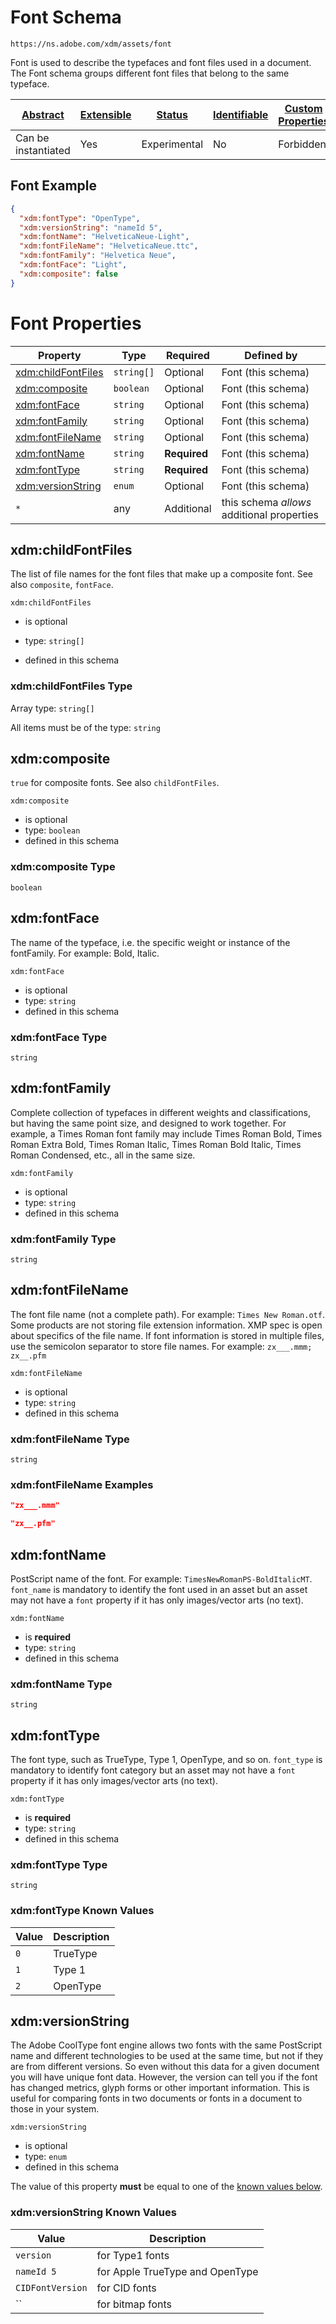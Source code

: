 
# Font Schema

```
https://ns.adobe.com/xdm/assets/font
```

Font is used to describe the typefaces and font files used in a document.
The Font schema groups different font files that belong to the same typeface.


| [Abstract](../../abstract.md) | [Extensible](../../extensions.md) | [Status](../../status.md) | [Identifiable](../../id.md) | [Custom Properties](../../extensions.md) | [Additional Properties](../../extensions.md) | Defined In |
|-------------------------------|-----------------------------------|---------------------------|-----------------------------|------------------------------------------|----------------------------------------------|------------|
| Can be instantiated | Yes | Experimental | No | Forbidden | Permitted | [assets/font.schema.json](assets/font.schema.json) |

## Font Example
```json
{
  "xdm:fontType": "OpenType",
  "xdm:versionString": "nameId 5",
  "xdm:fontName": "HelveticaNeue-Light",
  "xdm:fontFileName": "HelveticaNeue.ttc",
  "xdm:fontFamily": "Helvetica Neue",
  "xdm:fontFace": "Light",
  "xdm:composite": false
}
```

# Font Properties

| Property | Type | Required | Defined by |
|----------|------|----------|------------|
| [xdm:childFontFiles](#xdmchildfontfiles) | `string[]` | Optional | Font (this schema) |
| [xdm:composite](#xdmcomposite) | `boolean` | Optional | Font (this schema) |
| [xdm:fontFace](#xdmfontface) | `string` | Optional | Font (this schema) |
| [xdm:fontFamily](#xdmfontfamily) | `string` | Optional | Font (this schema) |
| [xdm:fontFileName](#xdmfontfilename) | `string` | Optional | Font (this schema) |
| [xdm:fontName](#xdmfontname) | `string` | **Required** | Font (this schema) |
| [xdm:fontType](#xdmfonttype) | `string` | **Required** | Font (this schema) |
| [xdm:versionString](#xdmversionstring) | `enum` | Optional | Font (this schema) |
| `*` | any | Additional | this schema *allows* additional properties |

## xdm:childFontFiles

The list of file names for the font files that make up a composite font. See also `composite`, `fontFace`.

`xdm:childFontFiles`
* is optional
* type: `string[]`

* defined in this schema

### xdm:childFontFiles Type


Array type: `string[]`

All items must be of the type:
`string`









## xdm:composite

`true` for composite fonts. See also `childFontFiles`.

`xdm:composite`
* is optional
* type: `boolean`
* defined in this schema

### xdm:composite Type


`boolean`





## xdm:fontFace

The name of the typeface, i.e. the specific weight or instance of the fontFamily. For example: Bold, Italic.

`xdm:fontFace`
* is optional
* type: `string`
* defined in this schema

### xdm:fontFace Type


`string`






## xdm:fontFamily

Complete collection of typefaces in different weights and classifications, but having the same point size, and designed to work together. For example, a Times Roman font family may include Times Roman Bold, Times Roman Extra Bold, Times Roman Italic, Times Roman Bold Italic, Times Roman Condensed, etc., all in the same size.

`xdm:fontFamily`
* is optional
* type: `string`
* defined in this schema

### xdm:fontFamily Type


`string`






## xdm:fontFileName

The font file name (not a complete path). For example: `Times New Roman.otf`. Some products are not storing file extension information. XMP spec is open about specifics of the file name. If font information is stored in multiple files, use the semicolon separator to store file names. For example: `zx___.mmm; zx__.pfm`

`xdm:fontFileName`
* is optional
* type: `string`
* defined in this schema

### xdm:fontFileName Type


`string`





### xdm:fontFileName Examples

```json
"zx___.mmm"
```

```json
"zx__.pfm"
```



## xdm:fontName

PostScript name of the font. For example: `TimesNewRomanPS-BoldItalicMT`. `font_name` is mandatory to identify the font used in an asset but an asset may not have a `font` property if it has only images/vector arts (no text).

`xdm:fontName`
* is **required**
* type: `string`
* defined in this schema

### xdm:fontName Type


`string`






## xdm:fontType

The font type, such as TrueType, Type 1, OpenType, and so on. `font_type` is mandatory to identify font category but an asset may not have a `font` property if it has only images/vector arts (no text).

`xdm:fontType`
* is **required**
* type: `string`
* defined in this schema

### xdm:fontType Type


`string`



### xdm:fontType Known Values
| Value | Description |
|-------|-------------|
| `0` | TrueType |
| `1` | Type 1 |
| `2` | OpenType |




## xdm:versionString

The Adobe CoolType font engine allows two fonts with the same PostScript name and different technologies to be used at the same time, but not if they are from different versions. So even without this data for a given document you will have unique font data. However, the version can tell you if the font has changed metrics, glyph forms or other important information. This is useful for comparing fonts in two documents or fonts in a document to those in your system.

`xdm:versionString`
* is optional
* type: `enum`
* defined in this schema

The value of this property **must** be equal to one of the [known values below](#xdmversionstring-known-values).

### xdm:versionString Known Values
| Value | Description |
|-------|-------------|
| `version` | for Type1 fonts |
| `nameId 5` | for Apple TrueType and OpenType |
| `CIDFontVersion` | for CID fonts |
| `` | for bitmap fonts |




